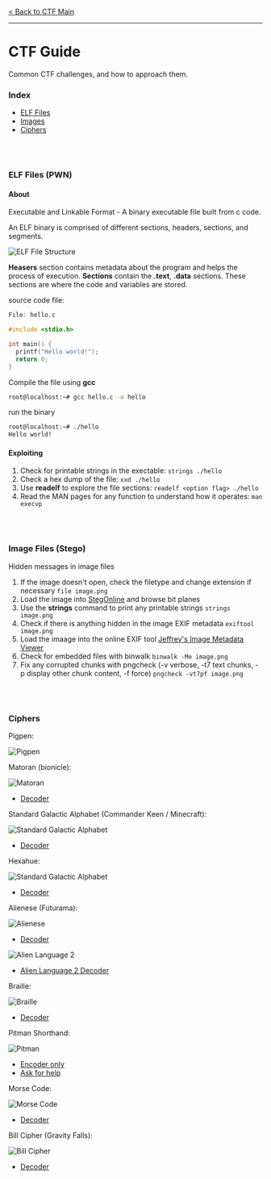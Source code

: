 [< Back to CTF Main](https://github.com/KrisLloyd/CTF#ctf-solves)
***


# CTF Guide

Common CTF challenges, and how to approach them.

### Index

* [ELF Files](https://github.com/KrisLloyd/CTF/tree/main/Guide#elf-files-pwn)
* [Images](https://github.com/KrisLloyd/CTF/tree/main/Guide#image-files-stego)
* [Ciphers](https://github.com/KrisLloyd/CTF/tree/main/Guide#ciphers)

<br></br>

### ELF Files (PWN)

#### About

Executable and Linkable Format - A binary executable file built from c code.

An ELF binary is comprised of different sections, headers, sections, and segments.

![ELF File Structure](./ELF_Structure.PNG)

**Heasers** section contains metadata about the program and helps the process of execution.
**Sections** contain the **.text**, **.data** sections. These sections are where the code and variables are stored.

source code file:
```c
File: hello.c

#include <stdio.h>

int main() {
  printf("Hello world!");
  return 0;
}
```

Compile the file using **gcc**
```bash
root@localhost:~# gcc hello.c -o hello
```

run the binary
```bash
root@localhost:~# ./hello
Hello world!
```

#### Exploiting

1. Check for printable strings in the exectable:
  `strings ./hello`
2. Check a hex dump of the file:
  `xxd ./hello`
4. Use **readelf** to explore the file sections:
  `readelf <option flag> ./hello`
5. Read the MAN pages for any function to understand how it operates:
  `man execvp`
  
  
<br></br>
### Image Files (Stego)

Hidden messages in image files

1. If the image doesn't open, check the filetype and change extension if necessary
  `file image.png`
2. Load the image into [StegOnline](https://stegonline.georgeom.net/upload) and browse bit planes
3. Use the **strings** command to print any printable strings
  `strings image.png`
4. Check if there is anything hidden in the image EXIF metadata
  `exiftool image.png`
5. Load the imaage into the online EXIF tool [Jeffrey's Image Metadata Viewer](http://exif.regex.info/exif.cgi)
6. Check for embedded files with binwalk
  `binwalk -Me image.png`
7. Fix any corrupted chunks with pngcheck (-v verbose, -t7 text chunks, -p display other chunk content, -f force)
  `pngcheck -vt7pf image.png`
  
<br></br>
### Ciphers

Pigpen:

![Pigpen](./pigpen.png)

Matoran (bionicle):

![Matoran](./matoran.png)
* [Decoder](https://lingojam.com/MatoranAlphabet)

Standard Galactic Alphabet (Commander Keen / Minecraft):

![Standard Galactic Alphabet](./StandardGalacticAlphabet.gif)
* [Decoder](https://www.dcode.fr/standard-galactic-alphabet)

Hexahue:

![Standard Galactic Alphabet](./StandardGalacticAlphabet.gif)
* [Decoder](https://www.dcode.fr/hexahue-cipher)

Alienese (Futurama):

![Alienese](./alienese.gif)
* [Decoder](https://alienese.moxievillelabs.com/)

![Alien Language 2](./alienese2.jpg)
* [Alien Language 2 Decoder](http://www.gotfuturama.com/Interactive/AlienCodec/)

Braille:

![Braille](./braille.png)
* [Decoder](https://www.brailletranslator.org/)


Pitman Shorthand:

![Pitman](./pitman.png)
* [Encoder only](https://steno.tu-clausthal.de/Pitman.php)
* [Ask for help](https://www.reddit.com/r/shorthand/)


Morse Code:

![Morse Code](./morsecode.jpg)
* [Decoder](https://morsecode.world/international/translator.html)


Bill Cipher (Gravity Falls):

![Bill Cipher](./billcipher.png)
* [Decoder](https://www.dcode.fr/gravity-falls-bill-cipher)
